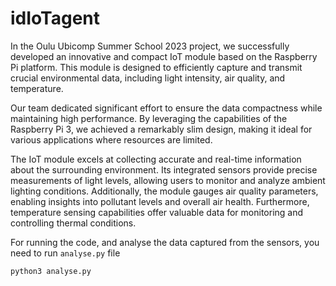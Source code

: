 # idIoTagent

In the Oulu Ubicomp Summer School 2023 project, we successfully developed an innovative and compact IoT module based on the Raspberry Pi platform. This module is designed to efficiently capture and transmit crucial environmental data, including light intensity, air quality, and temperature.

Our team dedicated significant effort to ensure the data compactness while maintaining high performance. By leveraging the capabilities of the Raspberry Pi 3, we achieved a remarkably slim design, making it ideal for various applications where resources are limited.

The IoT module excels at collecting accurate and real-time information about the surrounding environment. Its integrated sensors provide precise measurements of light levels, allowing users to monitor and analyze ambient lighting conditions. Additionally, the module gauges air quality parameters, enabling insights into pollutant levels and overall air health. Furthermore, temperature sensing capabilities offer valuable data for monitoring and controlling thermal conditions.

For running the code, and analyse the data captured from the sensors, you need to run `analyse.py` file

```
python3 analyse.py
```
